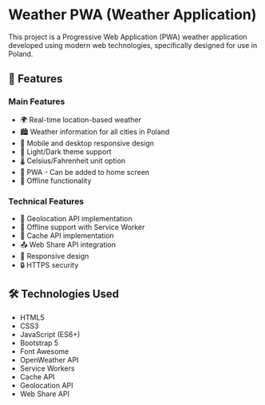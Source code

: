 # Weather PWA (Weather Application)

This project is a Progressive Web Application (PWA) weather application developed using modern web technologies, specifically designed for use in Poland.

## 🌟 Features

### Main Features
- 🌍 Real-time location-based weather
- 🏙️ Weather information for all cities in Poland
- 📱 Mobile and desktop responsive design
- 🌙 Light/Dark theme support
- 🌡️ Celsius/Fahrenheit unit option
- 📲 PWA - Can be added to home screen
- 📡 Offline functionality

### Technical Features
- 📍 Geolocation API implementation
- 🔄 Offline support with Service Worker
- 💾 Cache API implementation
- 📤 Web Share API integration
- 🎨 Responsive design
- 🔒 HTTPS security

## 🛠️ Technologies Used

- HTML5
- CSS3
- JavaScript (ES6+)
- Bootstrap 5
- Font Awesome
- OpenWeather API
- Service Workers
- Cache API
- Geolocation API
- Web Share API